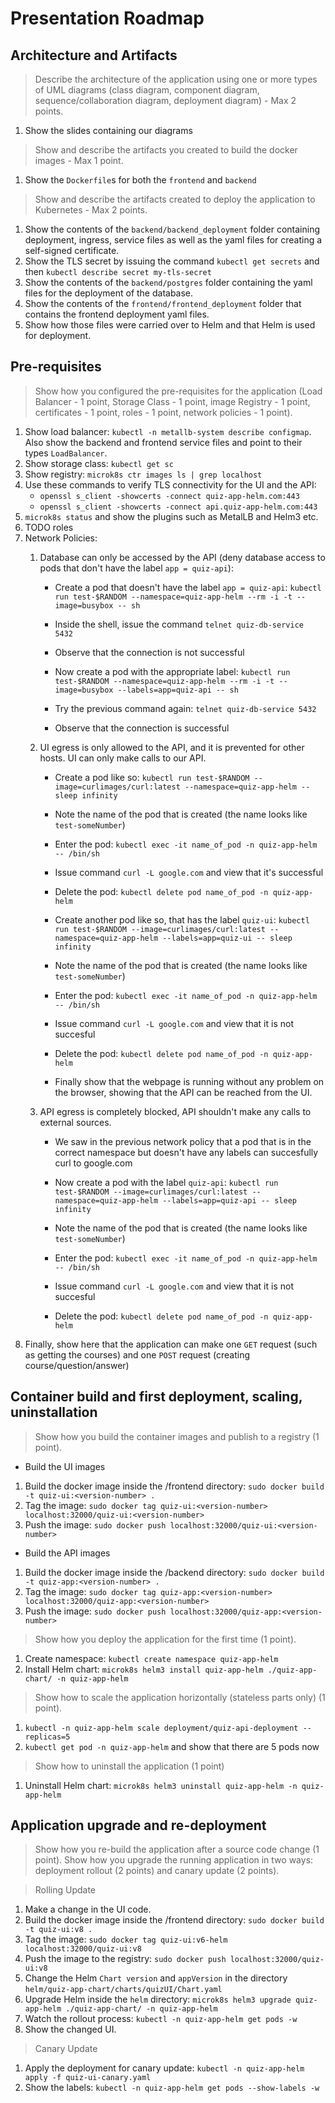 # Presentation Roadmap

## Architecture and Artifacts
> Describe the architecture of the application using one or more types of UML diagrams (class diagram, component diagram, sequence/collaboration diagram, deployment diagram) - Max 2 points. 
1) Show the slides containing our diagrams

>  Show and describe the artifacts you created to build the docker images - Max 1 point. 
1) Show the `Dockerfile`s for both the `frontend` and `backend`

>  Show and describe the artifacts created to deploy the application to Kubernetes - Max 2 points.
1) Show the contents of the `backend/backend_deployment` folder containing deployment, ingress, service files as well as the yaml files for creating a self-signed certificate.
2) Show the TLS secret by issuing the command `kubectl get secrets` and then `kubectl describe secret my-tls-secret`
3) Show the contents of the `backend/postgres` folder containing the yaml files for the deployment of the database.
4) Show the contents of the `frontend/frontend_deployment` folder that contains the frontend deployment yaml files.
5) Show how those files were carried over to Helm and that Helm is used for deployment.

## Pre-requisites
> Show how you configured the pre-requisites for the application (Load Balancer - 1 point, Storage Class - 1 point, image Registry - 1 point, certificates - 1 point, roles - 1 point, network policies - 1 point).
1) Show load balancer: `kubectl -n metallb-system describe configmap`. Also show the backend and frontend service files and point to their types `LoadBalancer`.
2) Show storage class: `kubectl get sc`
3) Show registry: `microk8s ctr images ls | grep localhost`
4) Use these commands to verify TLS connectivity for the UI and the API:
    * `openssl s_client -showcerts -connect quiz-app-helm.com:443`
    * `openssl s_client -showcerts -connect api.quiz-app-helm.com:443`
5) `microk8s status` and show the plugins such as MetalLB and Helm3 etc.
6) TODO roles
7) Network Policies:
    1. Database can only be accessed by the API (deny database access to pods that don't have the label `app = quiz-api`):
        * Create a pod that doesn't have the label `app = quiz-api`: `kubectl run test-$RANDOM --namespace=quiz-app-helm --rm -i -t --image=busybox -- sh`
        * Inside the shell, issue the command `telnet quiz-db-service 5432`
        * Observe that the connection is not successful

        * Now create a pod with the appropriate label: `kubectl run test-$RANDOM --namespace=quiz-app-helm --rm -i -t --image=busybox --labels=app=quiz-api -- sh`
        * Try the previous command again: `telnet quiz-db-service 5432`
        * Observe that the connection is successful

    2. UI egress is only allowed to the API, and it is prevented for other hosts. UI can only make calls to our API.
        * Create a pod like so: `kubectl run test-$RANDOM --image=curlimages/curl:latest --namespace=quiz-app-helm -- sleep infinity`
        * Note the name of the pod that is created (the name looks like `test-someNumber`)
        * Enter the pod: `kubectl exec -it name_of_pod -n quiz-app-helm -- /bin/sh`
        * Issue command `curl -L google.com` and view that it's successful
        * Delete the pod: `kubectl delete pod name_of_pod -n quiz-app-helm`

        * Create another pod like so, that has the label `quiz-ui`: `kubectl run test-$RANDOM --image=curlimages/curl:latest --namespace=quiz-app-helm --labels=app=quiz-ui -- sleep infinity`
        * Note the name of the pod that is created (the name looks like `test-someNumber`)
        * Enter the pod: `kubectl exec -it name_of_pod -n quiz-app-helm -- /bin/sh`
        * Issue command `curl -L google.com` and view that it is not succesful
        * Delete the pod: `kubectl delete pod name_of_pod -n quiz-app-helm`

        * Finally show that the webpage is running without any problem on the browser, showing that the API can be reached from the UI.
    
    3. API egress is completely blocked, API shouldn't make any calls to external sources.
        * We saw in the previous network policy that a pod that is in the correct namespace but doesn't have any labels can succesfully curl to google.com

        * Now create a pod with the label `quiz-api`: `kubectl run test-$RANDOM --image=curlimages/curl:latest --namespace=quiz-app-helm --labels=app=quiz-api -- sleep infinity`
        * Note the name of the pod that is created (the name looks like `test-someNumber`)
        * Enter the pod: `kubectl exec -it name_of_pod -n quiz-app-helm -- /bin/sh`
        * Issue command `curl -L google.com` and view that it is not succesful
        * Delete the pod: `kubectl delete pod name_of_pod -n quiz-app-helm`
8) Finally, show here that the application can make one `GET` request (such as getting the courses) and one `POST` request (creating course/question/answer)
        
## Container build and first deployment, scaling, uninstallation
> Show how you build the container images and publish to a registry (1 point).
* Build the UI images
1) Build the docker image inside the /frontend directory: `sudo docker build -t quiz-ui:<version-number> .`
2) Tag the image: `sudo docker tag quiz-ui:<version-number> localhost:32000/quiz-ui:<version-number>`
3) Push the image: `sudo docker push localhost:32000/quiz-ui:<version-number>` 

* Build the API images
1) Build the docker image inside the /backend directory: `sudo docker build -t quiz-app:<version-number> .`
2) Tag the image: `sudo docker tag quiz-app:<version-number> localhost:32000/quiz-app:<version-number>`
3) Push the image: `sudo docker push localhost:32000/quiz-app:<version-number>`

> Show how you deploy the application for the first time (1 point).
1) Create namespace: `kubectl create namespace quiz-app-helm`
2) Install Helm chart: `microk8s helm3 install quiz-app-helm ./quiz-app-chart/ -n quiz-app-helm`

> Show how to scale the application horizontally (stateless parts only) (1 point).
1) `kubectl -n quiz-app-helm scale deployment/quiz-api-deployment --replicas=5`
2) `kubectl get pod -n quiz-app-helm` and show that there are 5 pods now

> Show how to uninstall the application (1 point)
1) Uninstall Helm chart: `microk8s helm3 uninstall quiz-app-helm -n quiz-app-helm`

## Application upgrade and re-deployment
> Show how you re-build the application after a source code change (1 point). Show how you upgrade the running application in two ways: deployment rollout (2 points) and canary update (2 points).

> Rolling Update
1) Make a change in the UI code.
2) Build the docker image inside the /frontend directory: `sudo docker build -t quiz-ui:v8 .`
3) Tag the image: `sudo docker tag quiz-ui:v6-helm localhost:32000/quiz-ui:v8`
4) Push the image to the registry: `sudo docker push localhost:32000/quiz-ui:v8`
5) Change the Helm `Chart version` and `appVersion` in the directory `helm/quiz-app-chart/charts/quizUI/Chart.yaml`
6) Upgrade Helm inside the `helm` directory: `microk8s helm3 upgrade quiz-app-helm ./quiz-app-chart/ -n quiz-app-helm`
7) Watch the rollout process: `kubectl -n quiz-app-helm get pods -w`
8) Show the changed UI.

> Canary Update
1) Apply the deployment for canary update: `kubectl -n quiz-app-helm apply -f quiz-ui-canary.yaml`
2) Show the labels: `kubectl -n quiz-app-helm get pods --show-labels -w`
